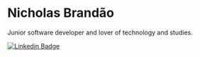 # Nicholas Brandão

Junior software developer and lover of technology and studies.

[![Linkedin Badge](https://img.shields.io/badge/-LinkedIn-blue?style=flat-square&logo=Linkedin&logoColor=white&link=https://www.linkedin.com/in/nicholas-brandao-developer/)](https://www.linkedin.com/in/nicholas-brandao-developer/)
